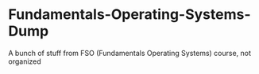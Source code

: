 # Fundamentals-Operating-Systems-Dump
A bunch of stuff from FSO (Fundamentals Operating Systems) course, not organized
